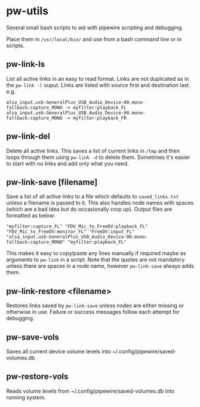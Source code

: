 # pw-utils
Several small bash scripts to aid with pipewire scripting and debugging.

Place them in `/usr/local/bin/` and use from a bash command line or in scripts.

## pw-link-ls
List all active links in an easy to read format. Links are not duplicated as in the `pw-link -l` ouput.
Links are listed with source first and destination last. e.g.
```
alsa_input.usb-GeneralPlus_USB_Audio_Device-00.mono-fallback:capture_MONO -> myfilter:playback_FL
alsa_input.usb-GeneralPlus_USB_Audio_Device-00.mono-fallback:capture_MONO -> myfilter:playback_FR
```
## pw-link-del
Delete all active links.
This saves a list of current links in `/tmp` and then loops through them using `pw-link -d` to delete them.
Sometimes it's easier to start with no links and add only what you need. 

## pw-link-save [filename]
Save a list of all active links to a file which defaults to `saved_links.txt` unless a filename is passed to it.
This also handles node names with spaces (which are a bad idea but do occasionally crop up).
Output files are formatted as below:
```
"myfilter:capture_FL" "FDV_Mic_to_FreeDV:playback_FL"
"FDV_Mic_to_FreeDV:monitor_FL" "FreeDV:input_FL"
"alsa_input.usb-GeneralPlus_USB_Audio_Device-00.mono-fallback:capture_MONO" "myfilter:playback_FL"
```
This makes it easy to copy/paste any lines manually if required maybe as arguments to `pw-link` in a script.
Note that the quotes are not mandatory unless there are spaces in a node name, however `pw-link-save`
always adds them.

## pw-link-restore \<filename\>
Restores links saved by `pw-link-save` unless nodes are either missing or otherwise in use.
Failure or success messages follow each attempt for debugging.

## pw-save-vols
Saves all current device volume levels into ~/.config/pipewire/saved-volumes.db

## pw-restore-vols
Reads volume levels from ~/.config/pipewire/saved-volumes.db into running system.
